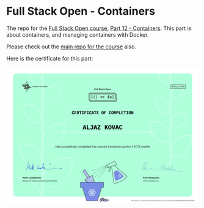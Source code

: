 # Full Stack Open - Containers

The repo for the [Full Stack Open course](https://fullstackopen.com/en/), [Part 12 - Containers](https://fullstackopen.com/en/part12). This part is about containers, and managing containers with Docker.

Please check out the [main repo for the course](https://github.com/aljazkovac/fullstackopen-part0-to-part9-react) also.

Here is the certificate for this part:

![Certificate - Part 12 - Containers](https://github.com/aljazkovac/fullstackopen-part12-containers/blob/main/certificate-fullstack-part12-containers.png)




